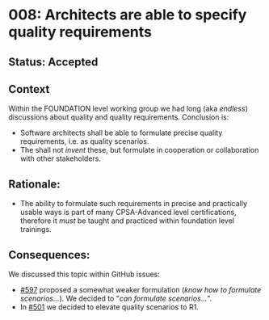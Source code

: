 # 008: Architects are able to specify quality requirements

## Status: Accepted

## Context 
Within the FOUNDATION level working group we had long (aka _endless_) discussions about quality and quality requirements.
Conclusion is:

* Software architects shall be able to formulate precise quality requirements, i.e. as quality scenarios.
* The shall not _invent_ these, but formulate in cooperation or collaboration with other stakeholders.
 
## Rationale:

* The ability to formulate such requirements in precise and practically usable ways is part of many CPSA-Advanced level certifications, therefore it *must* be taught and practiced within foundation level trainings.


## Consequences:

We discussed this topic within GitHub issues:

* [#597](https://github.com/isaqb-org/curriculum-foundation/issues/597) proposed a somewhat weaker formulation (_know how to formulate scenarios..._). We decided to "_can formulate scenarios..._".
* In [#501](https://github.com/isaqb-org/curriculum-foundation/issues/501) we decided to elevate quality scenarios to R1.  
